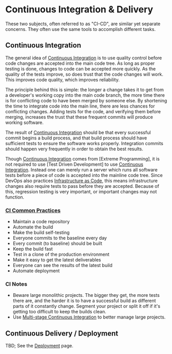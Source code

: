 # Continuous Integration & Delivery

These two subjects, often referred to as "CI-CD", are similar yet separate concerns. They often use the same tools to accomplish different tasks.

## Continuous Integration

The general idea of [Continuous Integration] is to use quality control before code changes are accepted into the main code tree. As long as proper testing is done, changes to code can be accepted more quickly. As the quality of the tests improve, so does trust that the code changes will work. This improves code quality, which improves reliability.

The principle behind this is simple: the longer a change takes it to get from a developer's working copy into the main code branch, the more time there is for conflicting code to have been merged by someone else. By shortening the time to integrate code into the main line, there are less chances for conflicting changes. Adding tests for the code, and verifying them before merging, increases the trust that these frequent commits will produce working software.

The result of [Continuous Integration] should be that every successful commit begins a build process, and that build process should have sufficient tests to ensure the software works properly. Integration commits should happen very frequently in order to obtain the best results.

Though [Continuous Integration] comes from [Extreme Programming], it is not required to use [Test Driven Development] to use [Continuous Integration]. Instead one can merely run a server which runs all software tests before a piece of code is accepted into the mainline code tree. Since DevOps also practices [Infrastructure as Code], this means infrastructure changes also require tests to pass before they are accepted. Because of this, regression testing is very important, or important changes may not function.


### [CI Common Practices]
 - Maintain a code repository
 - Automate the build
 - Make the build self-testing
 - Everyone commits to the baseline every day
 - Every commit (to baseline) should be built
 - Keep the build fast
 - Test in a clone of the production environment
 - Make it easy to get the latest deliverables
 - Everyone can see the results of the latest build
 - Automate deployment

### CI Notes
 - Beware large monolithic projects. The bigger they get, the more tests there are, and the harder it is to have a successful build as different parts of it constantly change. Segment your project or split it off if it's getting too difficult to keep the builds clean.
 - Use [Multi-stage Continuous Integration] to better manage large projects. 


## Continuous Delivery / Deployment
TBD; See the [Deployment] page.


[Continuous Integration]: https://en.wikipedia.org/wiki/Continuous_integration
[CI Common Practices]: https://en.wikipedia.org/wiki/Continuous_integration#Common_practices
[Multi-stage Continuous Integration]: https://en.wikipedia.org/wiki/Multi-stage_continuous_integration
[Infrastructure as Code]: ./iac.md
[Deployment]: ./deployment.md
